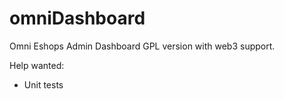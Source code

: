 # omniDashboard
Omni Eshops Admin Dashboard GPL version with web3 support.

Help wanted:

- Unit tests